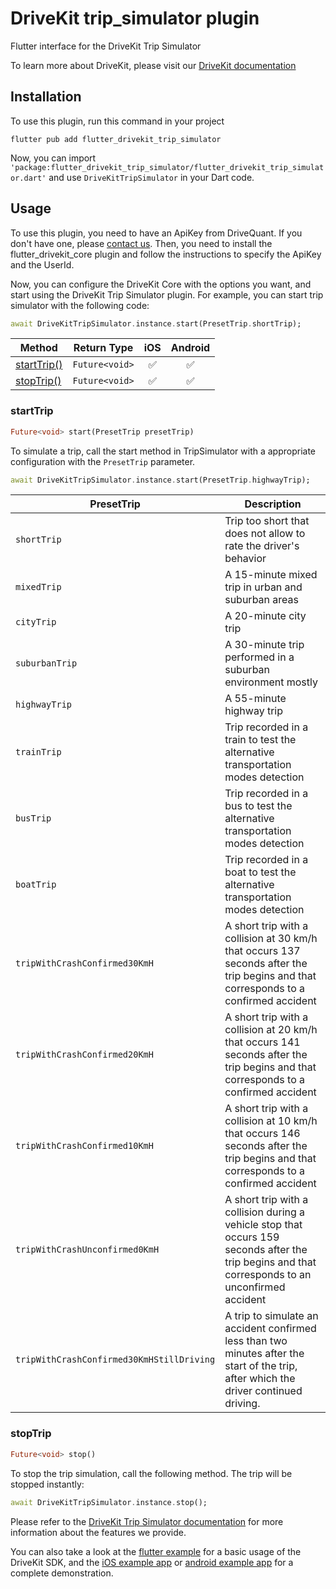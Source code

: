 # DriveKit trip_simulator plugin

Flutter interface for the DriveKit Trip Simulator

To learn more about DriveKit, please visit our [DriveKit documentation](https://docs.drivequant.com/)

## Installation

To use this plugin, run this command in your project

```
flutter pub add flutter_drivekit_trip_simulator
```

Now, you can import `'package:flutter_drivekit_trip_simulator/flutter_drivekit_trip_simulator.dart'` and use `DriveKitTripSimulator` in your Dart code.

## Usage

To use this plugin, you need to have an ApiKey from DriveQuant. If you don't have one, please [contact us](https://info.drivequant.com/contact/).
Then, you need to install the flutter_drivekit_core plugin and follow the instructions to specify the ApiKey and the UserId.

Now, you can configure the DriveKit Core with the options you want, and start using the DriveKit Trip Simulator plugin. For example, you can start trip simulator with the following code:

```dart
await DriveKitTripSimulator.instance.start(PresetTrip.shortTrip);
```

| Method                    | Return Type    | iOS | Android |
| ------------------------- | -------------- | :-: | :-----: |
| [startTrip()](#starttrip) | `Future<void>` | ✅  |   ✅    |
| [stopTrip()](#stoptrip)   | `Future<void>` | ✅  |   ✅    |

### startTrip

```dart
Future<void> start(PresetTrip presetTrip)
```

To simulate a trip, call the start method in TripSimulator with a appropriate configuration with the `PresetTrip` parameter.

```dart
await DriveKitTripSimulator.instance.start(PresetTrip.highwayTrip);
```

| PresetTrip                                  | Description
| ------------------------------------------- | ---------------------- |
| `shortTrip`                                 |  Trip too short that does not allow to rate the driver's behavior |
| `mixedTrip`                                 |  A 15-minute mixed trip in urban and suburban areas |
| `cityTrip`                                  |  A 20-minute city trip |
| `suburbanTrip`                              |  A 30-minute trip performed in a suburban environment mostly |
| `highwayTrip`                               |  A 55-minute highway trip |
| `trainTrip`                                 |  Trip recorded in a train to test the alternative transportation modes detection |
| `busTrip`                                   |  Trip recorded in a bus to test the alternative transportation modes detection |
| `boatTrip`                                  |  Trip recorded in a boat to test the alternative transportation modes detection |
| `tripWithCrashConfirmed30KmH`               |  A short trip with a collision at 30 km/h that occurs 137 seconds after the trip begins and that corresponds to a confirmed accident |
| `tripWithCrashConfirmed20KmH`              | A short trip with a collision at 20 km/h that occurs 141 seconds after the trip begins and that corresponds to a confirmed accident |
| `tripWithCrashConfirmed10KmH`             | A short trip with a collision at 10 km/h that occurs 146 seconds after the trip begins and that corresponds to a confirmed accident |
| `tripWithCrashUnconfirmed0KmH`            | A short trip with a collision during a vehicle stop that occurs 159 seconds after the trip begins and that corresponds to an unconfirmed accident |
| `tripWithCrashConfirmed30KmHStillDriving` | A trip to simulate an accident confirmed less than two minutes after the start of the trip, after which the driver continued driving. |



### stopTrip

```dart
Future<void> stop()
```

To stop the trip simulation, call the following method. The trip will be stopped instantly:

```dart
await DriveKitTripSimulator.instance.stop();
```


Please refer to the [DriveKit Trip Simulator documentation](https://docs.drivequant.com/trip-analysis/trip-simulator) for more information about the features we provide.

You can also take a look at the [flutter example](https://github.com/DriveQuantPublic/flutter-drivekit/tree/main/packages/drivekit_core/flutter_drivekit_core/example) for a basic usage of the DriveKit SDK, and the [iOS example app](https://github.com/DriveQuantPublic/drivekit-quickstart-ios) or [android example app](https://github.com/DriveQuantPublic/drivekit-quickstart-android) for a complete demonstration.
